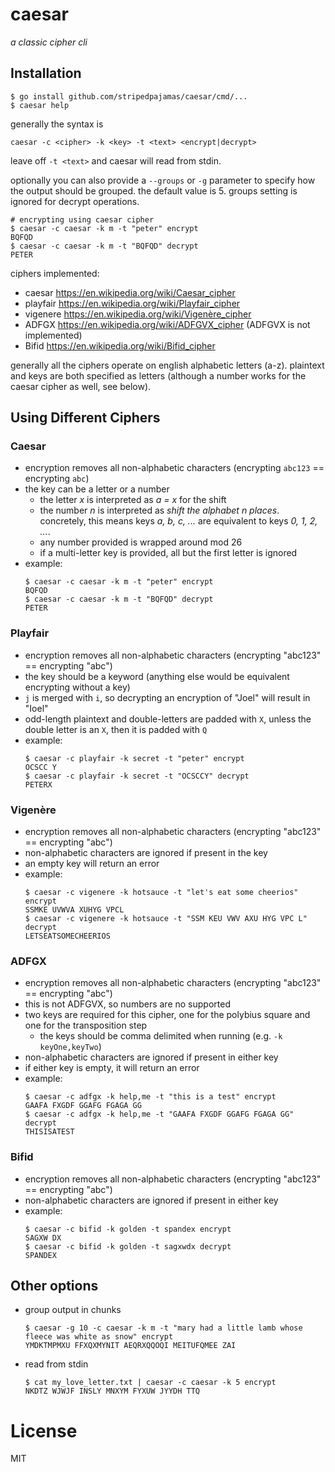 # caesar

_a classic cipher cli_

## Installation
```shell
$ go install github.com/stripedpajamas/caesar/cmd/...
$ caesar help
```

generally the syntax is

```shell
caesar -c <cipher> -k <key> -t <text> <encrypt|decrypt>
```

leave off `-t <text>` and caesar will read from stdin.

optionally you can also provide a `--groups` or `-g` parameter to specify how the output should be grouped. the default value is 5. groups setting is ignored for decrypt operations.

```shell
# encrypting using caesar cipher
$ caesar -c caesar -k m -t "peter" encrypt
BQFQD
$ caesar -c caesar -k m -t "BQFQD" decrypt
PETER
```

ciphers implemented:
- caesar https://en.wikipedia.org/wiki/Caesar_cipher
- playfair https://en.wikipedia.org/wiki/Playfair_cipher
- vigenere https://en.wikipedia.org/wiki/Vigenère_cipher
- ADFGX https://en.wikipedia.org/wiki/ADFGVX_cipher (ADFGVX is not implemented)
- Bifid https://en.wikipedia.org/wiki/Bifid_cipher

generally all the ciphers operate on english alphabetic letters (a-z). plaintext and keys are both specified as letters (although a number works for the caesar cipher as well, see below).

## Using Different Ciphers

### Caesar
- encryption removes all non-alphabetic characters (encrypting `abc123` == encrypting `abc`)
- the key can be a letter or a number
  - the letter _x_ is interpreted as _a = x_ for the shift
  - the number _n_ is interpreted as _shift the alphabet n places_. concretely, this means keys _a, b, c, ..._ are equivalent to keys _0, 1, 2, ..._.
  - any number provided is wrapped around mod 26
  - if a multi-letter key is provided, all but the first letter is ignored
- example:
  ```shell
  $ caesar -c caesar -k m -t "peter" encrypt
  BQFQD
  $ caesar -c caesar -k m -t "BQFQD" decrypt
  PETER
  ```

### Playfair
- encryption removes all non-alphabetic characters (encrypting "abc123" == encrypting "abc")
- the key should be a keyword (anything else would be equivalent encrypting without a key)
- `j` is merged with `i`, so decrypting an encryption of "Joel" will result in "Ioel"
- odd-length plaintext and double-letters are padded with `X`, unless the double letter is an `X`, then it is padded with `Q`
- example:
  ```shell
  $ caesar -c playfair -k secret -t "peter" encrypt
  OCSCC Y
  $ caesar -c playfair -k secret -t "OCSCCY" decrypt
  PETERX
  ```

### Vigenère
- encryption removes all non-alphabetic characters (encrypting "abc123" == encrypting "abc")
- non-alphabetic characters are ignored if present in the key
- an empty key will return an error
- example:
  ```shell
  $ caesar -c vigenere -k hotsauce -t "let's eat some cheerios" encrypt
  SSMKE UVWVA XUHYG VPCL
  $ caesar -c vigenere -k hotsauce -t "SSM KEU VWV AXU HYG VPC L" decrypt
  LETSEATSOMECHEERIOS
  ```

### ADFGX
- encryption removes all non-alphabetic characters (encrypting "abc123" == encrypting "abc")
- this is not ADFGVX, so numbers are no supported
- two keys are required for this cipher, one for the polybius square and one for the transposition step
  - the keys should be comma delimited when running (e.g. `-k keyOne,keyTwo`)
- non-alphabetic characters are ignored if present in either key
- if either key is empty, it will return an error
- example:
  ```shell
  $ caesar -c adfgx -k help,me -t "this is a test" encrypt
  GAAFA FXGDF GGAFG FGAGA GG
  $ caesar -c adfgx -k help,me -t "GAAFA FXGDF GGAFG FGAGA GG" decrypt
  THISISATEST
  ```

### Bifid
- encryption removes all non-alphabetic characters (encrypting "abc123" == encrypting "abc")
- non-alphabetic characters are ignored if present in either key
- example:
  ```shell
  $ caesar -c bifid -k golden -t spandex encrypt
  SAGXW DX
  $ caesar -c bifid -k golden -t sagxwdx decrypt
  SPANDEX
  ```

## Other options
- group output in chunks
  ```shell
  $ caesar -g 10 -c caesar -k m -t "mary had a little lamb whose fleece was white as snow" encrypt
  YMDKTMPMXU FFXQXMYNIT AEQRXQQOQI MEITUFQMEE ZAI
  ```
- read from stdin
  ```shell
  $ cat my_love_letter.txt | caesar -c caesar -k 5 encrypt
  NKDTZ WJWJF INSLY MNXYM FYXUW JYYDH TTQ
  ```

# License
MIT
